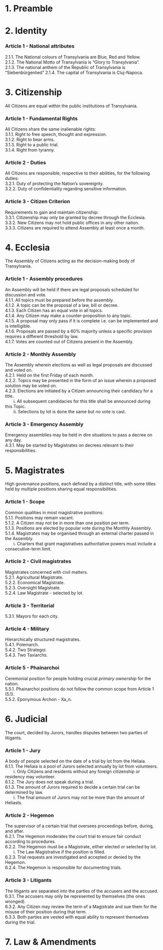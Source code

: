 # 1. Preamble
# 2. Identity
### Article 1 - National attributes
2.1.1. The National colours of Transylvania are Blue, Red and Yellow.  
2.1.2. The National Motto of Transylvania is “Glory to Transylvania”.  
2.1.3. The national anthem of the Republic of Transylvania is “Siebenbürgenlied”
2.1.4. The capital of Transylvania is Cluj-Napoca.  
# 3. Citizenship
All Citizens are equal within the public institutions of Transylvania.
### Article 1 - Fundamental Rights
All Citizens share the same inalienable rights:  
3.1.1. Right to free speech, thought and expression.  
3.1.2. Right to bear arms.  
3.1.3. Right to a public trial.  
3.1.4. Right from tyranny.  
### Article 2 - Duties
All Citizens are responsible, respective to their abilities, for the following duties:  
3.2.1. Duty of protecting the Nation’s sovereignty.  
3.2.2. Duty of confidentiality regarding sensitive information.  
### Article 3 - Citizen Criterion
Requirements to gain and maintain citizenship:  
3.3.1. Citizenship may only be granted by decree through the Ecclesia.  
3.3.2. New Citizens may not hold public offices in any other nation.  
3.3.3. Citizens are required to attend Assembly at least once a month.  
# 4. Ecclesia
The Assembly of Citizens acting as the decision-making body of Transylvania.  
### Article 1 - Assembly procedures
An Assembly will be held if there are legal proposals scheduled for discussion and vote.  
4.1.1. All topics must be prepared before the assembly.  
4.1.2. A topic can be the proposal of a law, bill or decree.  
4.1.3. Each Citizen has an equal vote in all topics.  
4.1.4. Any Citizen may make a counter-proposition to any topic.  
4.1.5. A proposal may only pass if it is complete i.e. can be implemented and is intelligible.  
4.1.6. Proposals are passed by a 60% majority unless a specific provision requires a different threshold by law.  
4.1.7. Votes are counted out of Citizens present in the Assembly.  
### Article 2 - Monthly Assembly
The Assembly wherein elections as well as legal proposals are discussed and voted on.  
4.2.1. Held on the first Friday of each month.  
4.2.2. Topics may be presented in the form of an issue wherein a proposed solution may be voted on.  
4.2.3. Elections are initiated by a Citizen announcing their candidacy for a title.  
       i. All subsequent candidacies for this title shall be announced during this Topic.  
       ii. Selections by lot is done the same but no vote is cast.  
### Article 3 - Emergency Assembly
Emergency assemblies may be held in dire situations to pass a decree on any day.  
4.3.1. May be started by Magistrates on decrees relevant to their responsibilities.  
# 5. Magistrates
High governance positions, each defined by a distinct title, with some titles held by multiple positions sharing equal responsibilities.  
### Article 1 - Scope
Common qualities in most magistrative positions:  
5.1.1. Positions may remain vacant.  
5.1.2. A Citizen may not be in more than one position per term.  
5.1.3. Positions are elected by popular vote during the Monthly Assembly.  
5.1.4. Magistrates may be organised through an external charter passed in the Assembly.  
       i. Charters that grant magistratives authoritative powers must include a consecutive-term limit.   
### Article 2 - Civil magistrates
Magistrates concerned with civil matters.  
5.2.1. Agricultural Magistrate.  
5.2.2. Economical Magistrate.  
5.2.3. Oversight Magistrate.  
5.2.4. Law Magistrate - selected by lot.
### Article 3 - Territorial
5.3.1. Mayors for each city.  
### Article 4 - Military
Hierarchically structured magistrates.  
5.4.1. Polemarch.  
5.4.2. Two Strategoi.  
5.4.3. Two Taxiarchs.  
### Article 5 - Phainarchoi
Ceremonial position for people holding crucial *primary ownership* for the nation.  
5.5.1. Phainarchoi positions do not follow the common scope from Article 1 (5.1).  
5.5.2. Eponymous Archon - Xa_n.  
# 6. Judicial
The court, decided by Jurors, handles disputes between two parties of litigants.  
### Article 1 - Jury
A body of people selected on the date of a trial by lot from the Heliaia.  
6.1.1. The Heliaia is a pool of Jurors selected annually by lot from volunteers.  
       i. Only Citizens and residents without any foreign citizenship or residency may volunteer.  
6.1.2. The Jury does not speak during a trial.  
6.1.3. The amount of Jurors required to decide a certain trial can be determined by law.  
       i. The final amount of Jurors may not be more than the amount of Heliasts.  
### Article 2 - Hegemon
The supervisor of a certain trial that oversees proceedings before, during, and after.  
6.2.1. The Hegemon moderates the court trial to ensure fair conduct according to procedures.  
6.2.2. The Hegemon must be a Magistrate, either elected or selected by lot.  
       i. The Law Magistrative if the position is filled.  
6.2.3. Trial requests are investigated and accepted or denied by the Hegemon.  
6.2.4. The Hegemon is responsible for documenting trials.  
### Article 3 - Litigants
The litigants are separated into the parties of the accusers and the accused.  
6.3.1. The accusers may only be represented by themselves (the ones wronged).  
6.3.2. Any Citizen may review the term of a Magistrate and sue them for the misuse of their position during that term.  
6.3.3. Both parties are vested with equal ability to represent themselves during the trial.  
# 7. Law & Amendments
